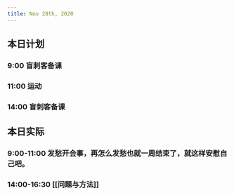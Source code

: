 ```yaml
---
title: Nov 28th, 2020
---
```


## 本日计划
### 9:00 盲刺客备课
### 11:00 运动
### 14:00 盲刺客备课
## 本日实际
### 9:00-11:00 发愁开会事，再怎么发愁也就一周结束了，就这样安慰自己吧。
### 14:00-16:30 [[问题与方法]]
### 
